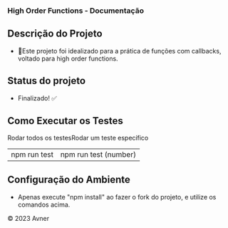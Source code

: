 ### High Order Functions - Documentação

## Descrição do Projeto
 - 🚀Este projeto foi idealizado para a prática de funções com callbacks, voltado para high order functions.

## Status do projeto

 - Finalizado! :white_check_mark:


## Como Executar os Testes

<table>
<tr>Rodar todos os testes</tr>
<tr>Rodar um teste específico</tr>
<td>npm run test</td>
<td>npm run test (number)</td>
</table>

## Configuração do Ambiente
 - Apenas execute "npm install" ao fazer o fork do projeto, e utilize os comandos acima.

&copy; 2023 Avner